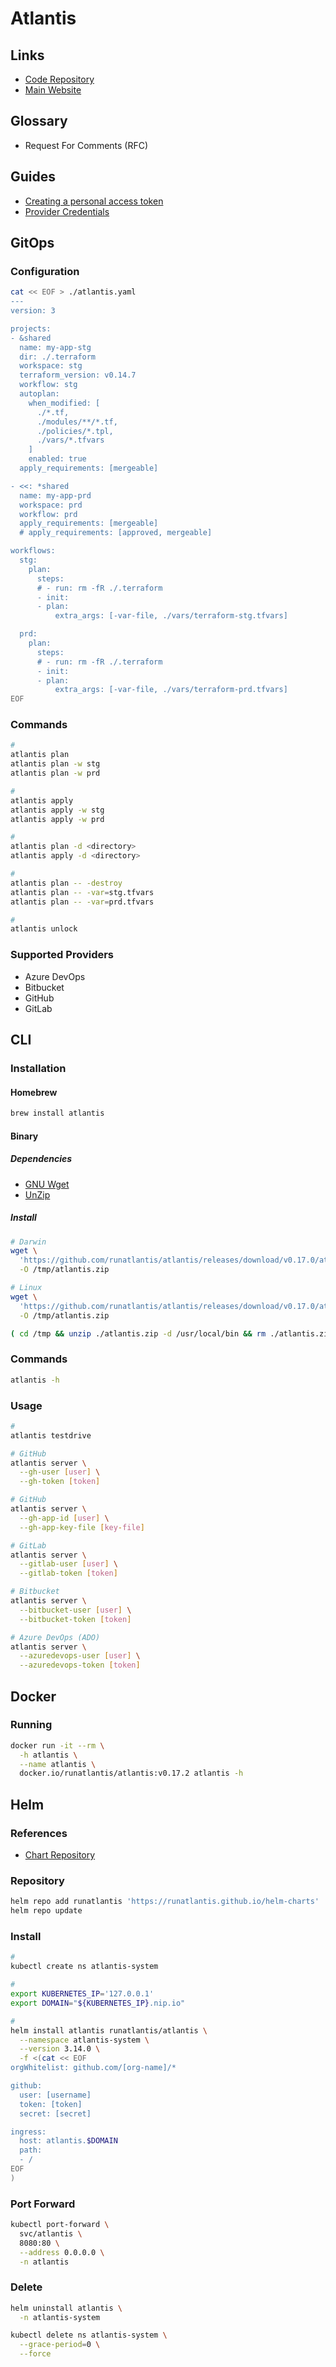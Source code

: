 # Atlantis

<!--
https://github.com/runatlantis/helm-charts

https://github.com/infracost/vscode-infracost

tfstate war

Terragrunt
-->

## Links

- [Code Repository](https://github.com/runatlantis/atlantis)
- [Main Website](https://runatlantis.io/)

## Glossary

- Request For Comments (RFC)

## Guides

- [Creating a personal access token](https://docs.github.com/en/github/authenticating-to-github/keeping-your-account-and-data-secure/creating-a-personal-access-token#creating-a-token)
- [Provider Credentials](https://www.runatlantis.io/docs/provider-credentials.html)

<!-- ##

- GitOps Automation for Terraform
- Pull Request Oriented
- Workflow Creation
- Plan/Apply Automation by Approval -->

<!-- ##

- Go Binary or Docker Image
- Multi-cloud
- Multi-providers
- Webhooks
- YAML Oriented
- Integration Hooks (Custom) -->

<!-- ##

- AWS
- GCP
- OCI
- New Relic -->

## GitOps

### Configuration

```sh
cat << EOF > ./atlantis.yaml
---
version: 3

projects:
- &shared
  name: my-app-stg
  dir: ./.terraform
  workspace: stg
  terraform_version: v0.14.7
  workflow: stg
  autoplan:
    when_modified: [
      ./*.tf,
      ./modules/**/*.tf,
      ./policies/*.tpl,
      ./vars/*.tfvars
    ]
    enabled: true
  apply_requirements: [mergeable]

- <<: *shared
  name: my-app-prd
  workspace: prd
  workflow: prd
  apply_requirements: [mergeable]
  # apply_requirements: [approved, mergeable]

workflows:
  stg:
    plan:
      steps:
      # - run: rm -fR ./.terraform
      - init:
      - plan:
          extra_args: [-var-file, ./vars/terraform-stg.tfvars]

  prd:
    plan:
      steps:
      # - run: rm -fR ./.terraform
      - init:
      - plan:
          extra_args: [-var-file, ./vars/terraform-prd.tfvars]
EOF
```

### Commands

```sh
#
atlantis plan
atlantis plan -w stg
atlantis plan -w prd

#
atlantis apply
atlantis apply -w stg
atlantis apply -w prd

#
atlantis plan -d <directory>
atlantis apply -d <directory>

#
atlantis plan -- -destroy
atlantis plan -- -var=stg.tfvars
atlantis plan -- -var=prd.tfvars

#
atlantis unlock
```

### Supported Providers

- Azure DevOps
- Bitbucket
- GitHub
- GitLab

<!-- ## Docker

###

https://github.com/msfidelis/atlantis-aws/tree/master/github

```sh
docker.io/runatlantis/atlantis:v0.17.0

EXPOSE 4141
``` -->

## CLI

### Installation

#### Homebrew

```sh
brew install atlantis
```

#### Binary

##### Dependencies

- [GNU Wget](/gnu-wget.md)
- [UnZip](/unzip.md)

##### Install

```sh
# Darwin
wget \
  'https://github.com/runatlantis/atlantis/releases/download/v0.17.0/atlantis_darwin_amd64.zip' \
  -O /tmp/atlantis.zip

# Linux
wget \
  'https://github.com/runatlantis/atlantis/releases/download/v0.17.0/atlantis_linux_amd64.zip' \
  -O /tmp/atlantis.zip

( cd /tmp && unzip ./atlantis.zip -d /usr/local/bin && rm ./atlantis.zip )
```

### Commands

```sh
atlantis -h
```

### Usage

```sh
#
atlantis testdrive

# GitHub
atlantis server \
  --gh-user [user] \
  --gh-token [token]

# GitHub
atlantis server \
  --gh-app-id [user] \
  --gh-app-key-file [key-file]

# GitLab
atlantis server \
  --gitlab-user [user] \
  --gitlab-token [token]

# Bitbucket
atlantis server \
  --bitbucket-user [user] \
  --bitbucket-token [token]

# Azure DevOps (ADO)
atlantis server \
  --azuredevops-user [user] \
  --azuredevops-token [token]
```

## Docker

### Running

```sh
docker run -it --rm \
  -h atlantis \
  --name atlantis \
  docker.io/runatlantis/atlantis:v0.17.2 atlantis -h
```

## Helm

### References

- [Chart Repository](https://github.com/runatlantis/helm-charts/tree/main/charts/atlantis)

### Repository

```sh
helm repo add runatlantis 'https://runatlantis.github.io/helm-charts'
helm repo update
```

### Install

```sh
#
kubectl create ns atlantis-system

#
export KUBERNETES_IP='127.0.0.1'
export DOMAIN="${KUBERNETES_IP}.nip.io"

#
helm install atlantis runatlantis/atlantis \
  --namespace atlantis-system \
  --version 3.14.0 \
  -f <(cat << EOF
orgWhitelist: github.com/[org-name]/*

github:
  user: [username]
  token: [token]
  secret: [secret]

ingress:
  host: atlantis.$DOMAIN
  path:
  - /
EOF
)
```

<!-- ### Status

```sh
kubectl rollout status deploy/atlantis \
  -n atlantis-system
```

### Logs

```sh
kubectl logs \
  -l 'app.kubernetes.io/name=atlantis' \
  -n atlantis-system \
  -f
``` -->

### Port Forward

```sh
kubectl port-forward \
  svc/atlantis \
  8080:80 \
  --address 0.0.0.0 \
  -n atlantis
```

<!--
http://atlantis.${DOMAIN}/events
-->

<!--
#
kubectl get secret atlantis-tf-envs \
  -n atlantis-system \
  -o json | \
    jq '.data | map_values(@base64d)'

#
kubectl get secret google-credentials \
  -n atlantis-system \
  -o json | \
    jq '.data | map_values(@base64d)'
-->

### Delete

```sh
helm uninstall atlantis \
  -n atlantis-system

kubectl delete ns atlantis-system \
  --grace-period=0 \
  --force
```
